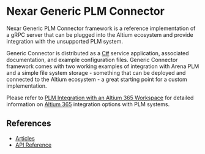 # Nexar Generic PLM Connector

Nexar Generic PLM Connector framework is a reference implementation of a gRPC server 
that can be plugged into the Altium ecosystem and provide integration with 
the unsupported PLM system. 

Generic Connector is distributed as a [C#](https://github.com/NexarDeveloper/nexar-plm-connector-cs) service application, 
associated documentation, and example configuration files. Generic Connector framework comes 
with two working examples of integration with Arena PLM and a simple file system storage - 
something that can be deployed and connected to the Altium ecosystem - a great starting point 
for a custom implementation.

Please refer to [PLM Integration with an Altium 365 Workspace](https://www.altium.com/documentation/altium-365/plm-integration)
for detailed information on [Altium 365](https://www.altium.com/altium-365) integration options with PLM systems.

## References
 - [Articles](articles/intro.md)
 - [API Reference](api/index.md) 
